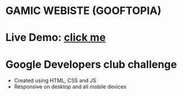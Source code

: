 # GAMIC WEBISTE (GOOFTOPIA) 

# Live Demo:  [click me](https://mahn-bonnie.github.io/gooftopia-gamics.github.io/)

# Google Developers club challenge

 - Created using HTML, CSS and JS
 - Responsive on desktop and all mobile devices

